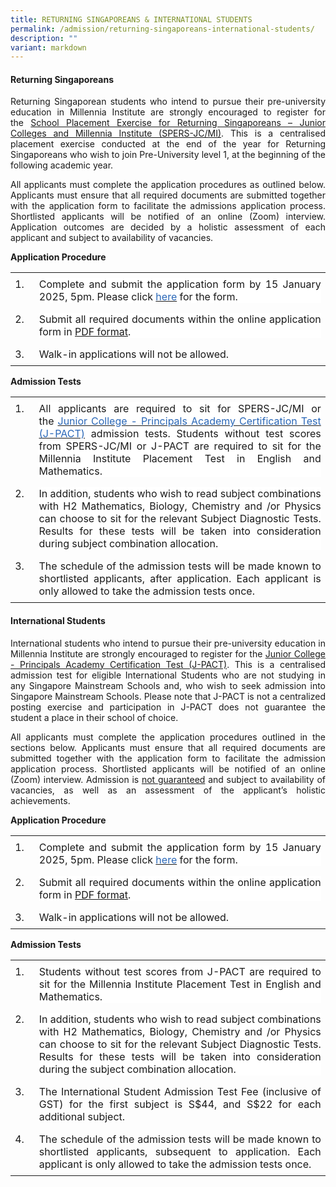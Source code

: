 ```yaml
---
title: RETURNING SINGAPOREANS & INTERNATIONAL STUDENTS
permalink: /admission/returning-singaporeans-international-students/
description: ""
variant: markdown
---
```

<h4><strong>Returning Singaporeans</strong></h4>
  
<p style="text-align:justify;">Returning Singaporean students who intend to pursue their pre-university education in Millennia Institute are strongly encouraged to register for the&nbsp;<a href="https://www.moe.gov.sg/returning-singaporeans/post-secondary">School Placement Exercise for Returning Singaporeans – Junior Colleges and Millennia Institute (SPERS-JC/MI)</a>. This is a centralised placement exercise conducted at the end of the year for Returning Singaporeans who wish to join Pre-University level 1, at the beginning of the following academic year.</p>

<p style="text-align:justify;">All applicants must complete the application procedures as outlined below. Applicants must ensure that all required documents are submitted together with the application form to facilitate the admissions application process. Shortlisted applicants will be notified of an online (Zoom) interview. Application outcomes are decided by a holistic assessment of each applicant and subject to availability of vacancies.&nbsp;</p>

<p><strong>Application Procedure</strong></p>

<table class="MsoTableGrid" border="0" cellspacing="0" cellpadding="0" style="border-collapse:collapse;border:none;mso-yfti-tbllook:1184;mso-padding-alt:
 0cm 5.4pt 0cm 5.4pt;mso-border-insideh:none;mso-border-insidev:none"><tbody><tr style="mso-yfti-irow:0;mso-yfti-firstrow:yes"><td width="28" valign="top" style="width:21.05pt;padding:0cm 5.4pt 0cm 5.4pt"><p class="MsoNormal" style="margin-top:6.0pt;margin-right:0cm;margin-bottom:
  6.0pt;margin-left:0cm;text-align:justify;text-justify:inter-ideograph;
  line-height:normal">1.</p></td><td width="595" valign="top" style="width:446.45pt;padding:0cm 5.4pt 0cm 5.4pt"><p class="MsoNormal" style="margin-top:6.0pt;margin-right:0cm;margin-bottom:
  6.0pt;margin-left:0cm;text-align:justify;text-justify:inter-ideograph;
  line-height:normal;background:white">Complete and submit the application form by 15 January 2025, 5pm. Please click&nbsp;<a href="https://go.gov.sg/mirsis" target="_blank"><span style="color:#2A67B7">here</span></a>&nbsp;for the form.</p></td></tr><tr style="mso-yfti-irow:1"><td width="28" valign="top" style="width:21.05pt;padding:0cm 5.4pt 0cm 5.4pt"><p class="MsoNormal" style="margin-top:6.0pt;margin-right:0cm;margin-bottom:
  6.0pt;margin-left:0cm;text-align:justify;text-justify:inter-ideograph;
  line-height:normal">2.</p></td><td width="595" valign="top" style="width:446.45pt;padding:0cm 5.4pt 0cm 5.4pt"><p class="MsoNormal" style="margin-top:6.0pt;margin-right:0cm;margin-bottom:
  6.0pt;margin-left:0cm;text-align:justify;text-justify:inter-ideograph;
  line-height:normal;background:white">Submit all required documents within the online application form in&nbsp;<u>PDF format</u>.</p></td></tr><tr style="mso-yfti-irow:2;mso-yfti-lastrow:yes"><td width="28" valign="top" style="width:21.05pt;padding:0cm 5.4pt 0cm 5.4pt"><p class="MsoNormal" style="margin-top:6.0pt;margin-right:0cm;margin-bottom:
  6.0pt;margin-left:0cm;text-align:justify;text-justify:inter-ideograph;
  line-height:normal">3.</p></td><td width="595" valign="top" style="width:446.45pt;padding:0cm 5.4pt 0cm 5.4pt"><p class="MsoNormal" style="margin-top:6.0pt;margin-right:0cm;margin-bottom:
  6.0pt;margin-left:0cm;text-align:justify;text-justify:inter-ideograph;
  line-height:normal">Walk-in applications will not be allowed.
	</p></td></tr></tbody></table>

<p><strong>Admission Tests</strong></p>

<table style="border-collapse:collapse;border:none;mso-yfti-tbllook:1184;mso-padding-alt:  0cm 5.4pt 0cm 5.4pt;mso-border-insideh:none;mso-border-insidev:none" cellpadding="0" cellspacing="0" border="0" class="MsoTableGrid"><tbody><tr style="mso-yfti-irow:0;mso-yfti-firstrow:yes"><td style="width:21.05pt;padding:0cm 5.4pt 0cm 5.4pt" valign="top" width="28"><p style="margin-top:6.0pt;margin-right:0cm;margin-bottom:
  6.0pt;margin-left:0cm;text-align:justify;text-justify:inter-ideograph;
  line-height:normal" class="MsoNormal">1.</p></td>
	<td style="width:446.45pt;padding:0cm 5.4pt 0cm 5.4pt" valign="top" width="595"><p style="margin-top:6.0pt;margin-right:0cm;margin-bottom:   6.0pt;margin-left:0cm;text-align:justify;text-justify:inter-ideograph;
  line-height:normal;background:white" class="MsoNormal">All applicants are required to sit for SPERS-JC/MI or the&nbsp;<a target="_blank" href="https://pact.sg/index.php?option=com_content&amp;view=article&amp;id=58&amp;Itemid=94"><span style="color:#2A67B7">Junior College - Principals Academy Certification Test (J-PACT)</span></a>&nbsp;admission tests. Students without test scores from SPERS-JC/MI or J-PACT are required to sit for the Millennia Institute Placement Test in English and Mathematics.</p></td></tr>
	<tr style="mso-yfti-irow:1"><td style="width:21.05pt;padding:0cm 5.4pt 0cm 5.4pt" valign="top" width="28"><p style="margin-top:6.0pt;margin-right:0cm;margin-bottom:
  6.0pt;margin-left:0cm;text-align:justify;text-justify:inter-ideograph;
  line-height:normal" class="MsoNormal">2.</p></td><td style="width:446.45pt;padding:0cm 5.4pt 0cm 5.4pt" valign="top" width="595"><p style="margin-top:6.0pt;margin-right:0cm;margin-bottom:
  6.0pt;margin-left:0cm;text-align:justify;text-justify:inter-ideograph;
  line-height:normal;background:white" class="MsoNormal">In addition, students who wish to read subject combinations with H2 Mathematics, Biology, Chemistry and /or Physics can choose to sit for the relevant Subject Diagnostic Tests. Results for these tests will be taken into consideration during subject combination allocation.</p></td></tr><tr style="mso-yfti-irow:2;mso-yfti-lastrow:yes"><td style="width:21.05pt;padding:0cm 5.4pt 0cm 5.4pt" valign="top" width="28"><p style="margin-top:6.0pt;margin-right:0cm;margin-bottom:
  6.0pt;margin-left:0cm;text-align:justify;text-justify:inter-ideograph;
  line-height:normal" class="MsoNormal">3.</p></td><td style="width:446.45pt;padding:0cm 5.4pt 0cm 5.4pt" valign="top" width="595"><p style="margin-top:6.0pt;margin-right:0cm;margin-bottom:
  6.0pt;margin-left:0cm;text-align:justify;text-justify:inter-ideograph;
  line-height:normal" class="MsoNormal">The schedule of the admission tests will be made known to shortlisted applicants, after application. Each applicant is only allowed to take the admission tests once.</p></td></tr></tbody></table>


<h4><strong>International Students</strong></h4>
<p style="text-align:justify;">International students who intend to pursue their pre-university education in Millennia Institute are strongly encouraged to register for the&nbsp;<a href="https://pact.sg/index.php?option=com_content&amp;view=article&amp;id=58&amp;Itemid=94">Junior College - Principals Academy Certification Test (J-PACT)</a>. This is a centralised admission test for eligible International Students who are not studying in any Singapore Mainstream Schools and, who wish to seek admission into Singapore Mainstream Schools. Please note that J-PACT is not a centralized posting exercise and participation in J-PACT does not guarantee the student a place in their school of choice.</p>
<p style="text-align:justify;">All applicants must complete the application procedures outlined in the sections below. Applicants must ensure that all required documents are submitted together with the application form to facilitate the admission application process. Shortlisted applicants will be notified of an online (Zoom) interview. Admission is&nbsp;<u>not guaranteed</u>&nbsp;and subject to availability of vacancies, as well as an assessment of the applicant’s holistic achievements.&nbsp;</p>

<p><strong>Application Procedure</strong></p>

<table class="MsoTableGrid" border="0" cellspacing="0" cellpadding="0" style="border-collapse:collapse;border:none;mso-yfti-tbllook:1184;mso-padding-alt:
 0cm 5.4pt 0cm 5.4pt;mso-border-insideh:none;mso-border-insidev:none"><tbody><tr style="mso-yfti-irow:0;mso-yfti-firstrow:yes"><td width="28" valign="top" style="width:21.05pt;padding:0cm 5.4pt 0cm 5.4pt"><p class="MsoNormal" style="margin-top:6.0pt;margin-right:0cm;margin-bottom:
  6.0pt;margin-left:0cm;text-align:justify;text-justify:inter-ideograph;
  line-height:normal">1.</p></td><td width="595" valign="top" style="width:446.45pt;padding:0cm 5.4pt 0cm 5.4pt"><p class="MsoNormal" style="margin-top:6.0pt;margin-right:0cm;margin-bottom:
  6.0pt;margin-left:0cm;text-align:justify;text-justify:inter-ideograph;
  line-height:normal;background:white">Complete and submit the application form by 15 January 2025, 5pm. Please click&nbsp;<a href="https://go.gov.sg/mirsis" target="_blank"><span style="color:#2A67B7">here</span></a>&nbsp;for the form.</p></td></tr><tr style="mso-yfti-irow:1"><td width="28" valign="top" style="width:21.05pt;padding:0cm 5.4pt 0cm 5.4pt"><p class="MsoNormal" style="margin-top:6.0pt;margin-right:0cm;margin-bottom:
  6.0pt;margin-left:0cm;text-align:justify;text-justify:inter-ideograph;
  line-height:normal">2.</p></td><td width="595" valign="top" style="width:446.45pt;padding:0cm 5.4pt 0cm 5.4pt"><p class="MsoNormal" style="margin-top:6.0pt;margin-right:0cm;margin-bottom:
  6.0pt;margin-left:0cm;text-align:justify;text-justify:inter-ideograph;
  line-height:normal;background:white">Submit all required documents within the online application form in&nbsp;<u>PDF format</u>.</p></td></tr><tr style="mso-yfti-irow:2;mso-yfti-lastrow:yes"><td width="28" valign="top" style="width:21.05pt;padding:0cm 5.4pt 0cm 5.4pt"><p class="MsoNormal" style="margin-top:6.0pt;margin-right:0cm;margin-bottom:
  6.0pt;margin-left:0cm;text-align:justify;text-justify:inter-ideograph;
  line-height:normal">3.</p></td><td width="595" valign="top" style="width:446.45pt;padding:0cm 5.4pt 0cm 5.4pt"><p class="MsoNormal" style="margin-top:6.0pt;margin-right:0cm;margin-bottom:
  6.0pt;margin-left:0cm;text-align:justify;text-justify:inter-ideograph;
  line-height:normal">Walk-in applications will not be allowed.
	</p></td></tr></tbody></table>

<p><strong>Admission Tests</strong></p>

<table style="border-collapse:collapse;border:none;mso-yfti-tbllook:1184;mso-padding-alt:
 0cm 5.4pt 0cm 5.4pt;mso-border-insideh:none;mso-border-insidev:none" cellpadding="0" cellspacing="0" border="0" class="MsoTableGrid"><tbody><tr style="mso-yfti-irow:0;mso-yfti-firstrow:yes"><td style="width:21.05pt;padding:0cm 5.4pt 0cm 5.4pt" valign="top" width="28"><p style="margin-top:6.0pt;margin-right:0cm;margin-bottom:
  6.0pt;margin-left:0cm;text-align:justify;text-justify:inter-ideograph;
  line-height:normal" class="MsoNormal">1.</p></td><td style="width:446.45pt;padding:0cm 5.4pt 0cm 5.4pt" valign="top" width="595"><p style="margin-top:6.0pt;margin-right:0cm;margin-bottom:
  6.0pt;margin-left:0cm;text-align:justify;text-justify:inter-ideograph;
  line-height:normal;background:white" class="MsoNormal">Students without test scores from J-PACT are required to sit for the Millennia Institute Placement Test in English and Mathematics.</p></td></tr><tr style="mso-yfti-irow:1"><td style="width:21.05pt;padding:0cm 5.4pt 0cm 5.4pt" valign="top" width="28"><p style="margin-top:6.0pt;margin-right:0cm;margin-bottom:
  6.0pt;margin-left:0cm;text-align:justify;text-justify:inter-ideograph;
  line-height:normal" class="MsoNormal">2.</p></td><td style="width:446.45pt;padding:0cm 5.4pt 0cm 5.4pt" valign="top" width="595"><p style="margin-top:6.0pt;margin-right:0cm;margin-bottom:
  6.0pt;margin-left:0cm;text-align:justify;text-justify:inter-ideograph;
  line-height:normal;background:white" class="MsoNormal">In addition, students who wish to read subject combinations with H2 Mathematics, Biology, Chemistry and /or Physics can choose to sit for the relevant Subject Diagnostic Tests. Results for these tests will be taken into consideration during the subject combination allocation.</p></td></tr><tr style="mso-yfti-irow:2"><td style="width:21.05pt;padding:0cm 5.4pt 0cm 5.4pt" valign="top" width="28"><p style="margin-top:6.0pt;margin-right:0cm;margin-bottom:
  6.0pt;margin-left:0cm;text-align:justify;text-justify:inter-ideograph;
  line-height:normal" class="MsoNormal">3.</p></td><td style="width:446.45pt;padding:0cm 5.4pt 0cm 5.4pt" valign="top" width="595"><p style="margin-top:6.0pt;margin-right:0cm;margin-bottom:
  6.0pt;margin-left:0cm;text-align:justify;text-justify:inter-ideograph;
  line-height:normal" class="MsoNormal">The International Student Admission Test Fee (inclusive of GST) for the first subject is S$44, and S$22 for each additional subject.</p></td></tr><tr style="mso-yfti-irow:3;mso-yfti-lastrow:yes"><td style="width:21.05pt;padding:0cm 5.4pt 0cm 5.4pt" valign="top" width="28"><p style="margin-top:6.0pt;margin-right:0cm;margin-bottom:
  6.0pt;margin-left:0cm;text-align:justify;text-justify:inter-ideograph;
  line-height:normal" class="MsoNormal">4.</p></td><td style="width:446.45pt;padding:0cm 5.4pt 0cm 5.4pt" valign="top" width="595"><p style="margin-top:6.0pt;margin-right:0cm;margin-bottom:
  6.0pt;margin-left:0cm;text-align:justify;text-justify:inter-ideograph;
  line-height:normal" class="MsoNormal">The schedule of the admission tests will be made known to shortlisted applicants, subsequent to application. Each applicant is only allowed to take the admission tests once.<span style="background:white"></span></p></td></tr></tbody></table>